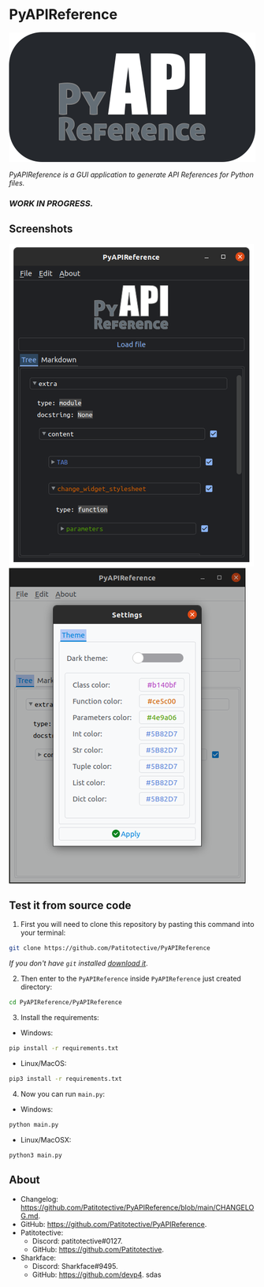 # PyAPIReference
[![PyAPIReference logo](https://github.com/Patitotective/PyAPIReference/blob/main/Assets/logo.png?raw=true)](https://github.com/Patitotective/PyAPIReference)  

_PyAPIReference is a GUI application to generate API References for Python files._

### _WORK IN PROGRESS._

## Screenshots
[![Main screen (dark theme)](https://github.com/Patitotective/PyAPIReference/blob/main/Screenshots/main_dark.png?raw=true)](https://github.com/Patitotective/PyAPIReference)[![Settings dialog (light theme)](https://github.com/Patitotective/PyAPIReference/blob/main/Screenshots/settings_light.png?raw=true)](https://github.com/Patitotective/PyAPIReference)

## Test it from source code
1. First you will need to clone this repository by pasting this command into your terminal:
```bash
git clone https://github.com/Patitotective/PyAPIReference
```
_If you don't have `git` installed [download it](https://git-scm.com/download)_.

2. Then enter to the `PyAPIReference` inside `PyAPIReference` just created directory:
```bash
cd PyAPIReference/PyAPIReference
```
3. Install the requirements:
- Windows:
```bash
pip install -r requirements.txt
```
- Linux/MacOS:
```bash
pip3 install -r requirements.txt
```
4. Now you can run `main.py`:
- Windows:
```bash
python main.py
```
- Linux/MacOSX:
```bash
python3 main.py
``` 

About
---

- Changelog: https://github.com/Patitotective/PyAPIReference/blob/main/CHANGELOG.md.
- GitHub: https://github.com/Patitotective/PyAPIReference.
- Patitotective:
	- Discord: patitotective#0127.
	- GitHub: https://github.com/Patitotective.
- Sharkface:
	- Discord: Sharkface#9495.
	- GitHub: https://github.com/devp4.
 sdas